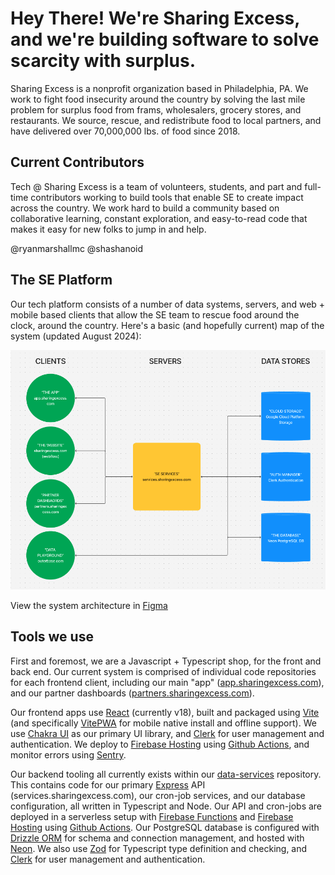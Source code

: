 # Hey There! We're Sharing Excess, and we're building software to solve scarcity with surplus.

Sharing Excess is a nonprofit organization based in Philadelphia, PA. We work to fight food insecurity around the country by solving the last mile problem for surplus food from frams, wholesalers, grocery stores, and restaurants. We source, rescue, and redistribute food to local partners, and have delivered over 70,000,000 lbs. of food since 2018.

## Current Contributors

Tech @ Sharing Excess is a team of volunteers, students, and part and full-time contributors working to build tools that enable SE to create impact across the country. We work hard to build a community based on collaborative learning, constant exploration, and easy-to-read code that makes it easy for new folks to jump in and help.

@ryanmarshallmc
@shashanoid

## The SE Platform

Our tech platform consists of a number of data systems, servers, and web + mobile based clients that allow the SE team to rescue food around the clock, around the country. Here's a basic (and hopefully current) map of the system (updated August 2024):

![System Architecture](system_architecture.png)

View the system architecture in [Figma](https://www.figma.com/board/A3F4g1bKS3iPit9UhfbpuI/SE-Tech---System-Architecture?node-id=0%3A1&t=s7QtRaC8GjB2v1Ah-1)

## Tools we use

First and foremost, we are a Javascript + Typescript shop, for the front and back end. Our current system is comprised of individual code repositories for each frontend client, including our main "app" ([app.sharingexcess.com](https://github.com/sharingexcess/app.sharingexcess.com)), and our partner dashboards ([partners.sharingexcess.com](https://partners.sharingexcess.com)).

Our frontend apps use [React](https://react.dev) (currently v18), built and packaged using [Vite](https://vitejs.dev) (and specifically [VitePWA](https://vite-pwa-org.netlify.app) for mobile native install and offline support). We use [Chakra UI](https://v2.chakra-ui.com) as our primary UI library, and [Clerk](https://clerk.com) for user management and authentication. We deploy to [Firebase Hosting](https://firebase.google.com/docs/hosting) using [Github Actions](https://docs.github.com/en/actions), and monitor errors using [Sentry](https://sentry.io).

Our backend tooling all currently exists within our [data-services](https://github.com/sharingexcess/data-services) repository. This contains code for our primary [Express](https://expressjs.com) API (services.sharingexcess.com), our cron-job services, and our database configuration, all written in Typescript and Node. Our API and cron-jobs are deployed in a serverless setup with [Firebase Functions](https://firebase.google.com/docs/functions) and [Firebase Hosting](https://firebase.google.com/docs/hosting) using [Github Actions](https://docs.github.com/en/actions). Our PostgreSQL database is configured with [Drizzle ORM](https://orm.drizzle.team) for schema and connection management, and hosted with [Neon](https://neon.tech). We also use [Zod](https://zod.dev) for Typescript type definition and checking, and [Clerk](https://clerk.com) for user management and authentication.
